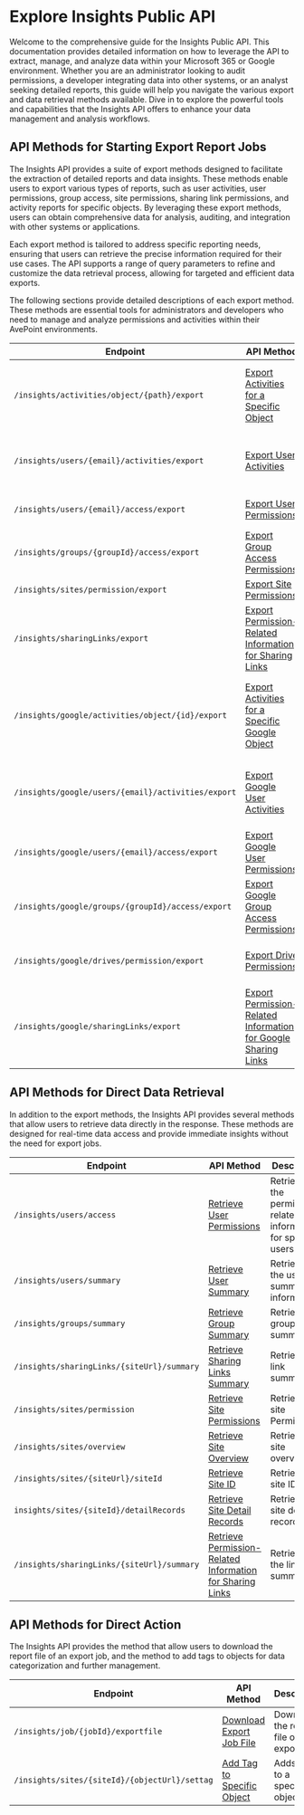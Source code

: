 # Explore Insights Public API  

Welcome to the comprehensive guide for the Insights Public API. This documentation provides detailed information on how to leverage the API to extract, manage, and analyze data within your Microsoft 365 or Google environment. Whether you are an administrator looking to audit permissions, a developer integrating data into other systems, or an analyst seeking detailed reports, this guide will help you navigate the various export and data retrieval methods available. Dive in to explore the powerful tools and capabilities that the Insights API offers to enhance your data management and analysis workflows.


## API Methods for Starting Export Report Jobs

The Insights API provides a suite of export methods designed to facilitate the extraction of detailed reports and data insights. These methods enable users to export various types of reports, such as user activities, user permissions, group access, site permissions, sharing link permissions, and activity reports for specific objects. By leveraging these export methods, users can obtain comprehensive data for analysis, auditing, and integration with other systems or applications.

Each export method is tailored to address specific reporting needs, ensuring that users can retrieve the precise information required for their use cases. The API supports a range of query parameters to refine and customize the data retrieval process, allowing for targeted and efficient data exports.

The following sections provide detailed descriptions of each export method. These methods are essential tools for administrators and developers who need to manage and analyze permissions and activities within their AvePoint environments.

Endpoint | API Method |  Description |
| --- | --- | --- |
| `/insights/activities/object/{path}/export`| [Export Activities for a Specific Object](objects/objectActivities.md)| Exports activities performed on a specific object.|
| `/insights/users/{email}/activities/export`| [Export User Activities](users/userActivitiesExport.md)  | Exports activity data for a specific user. | 
|`/insights/users/{email}/access/export`| [Export User Permissions](users/userPermissionsExport.md)  |Exports user access report.|
| `/insights/groups/{groupId}/access/export`| [Export Group Access Permissions](groups/groupAccesReport.md)  | Exports group access report. |
| `/insights/sites/permission/export` | [Export Site Permissions](sites/sitePermissionsExport.md) | Exports site permissions. |
| `/insights/sharingLinks/export` | [Export Permission-Related Information for Sharing Links](sharingLinks/linkExport.md) | Exports permission related information for sharing links. |
| `/insights/google/activities/object/{id}/export`| [Export Activities for a Specific Google Object](objects/googleObjectActivities.md)| Exports activities performed on a specific Google object.|
| `/insights/google/users/{email}/activities/export`| [Export Google User Activities](users/googleUserActivitiesExport.md)  | Exports activity data for a specific Google user. | 
|`/insights/google/users/{email}/access/export`| [Export Google User Permissions](users/googleUserPermissionsExport.md)  |Exports Google user access report.|
| `/insights/google/groups/{groupId}/access/export`| [Export Google Group Access Permissions](groups/googleGroupAccesReport.md)  | Exports Google group access report. |
| `/insights/google/drives/permission/export` | [Export Drive Permissions](drives/drivePermissionsExport.md) | Exports Google drive permissions. |
| `/insights/google/sharingLinks/export` | [Export Permission-Related Information for Google Sharing Links](sharingLinks/googleLinkExport.md) | Exports permission related information for Google sharing links. |

## API Methods for Direct Data Retrieval

In addition to the export methods, the Insights API provides several methods that allow users to retrieve data directly in the response. These methods are designed for real-time data access and provide immediate insights without the need for export jobs. 

| Endpoint| API Method  | Description |
| --- | --- | --- |
| `/insights/users/access`| [Retrieve User Permissions](users/userPermissions.md)  | Retrieves the permission-related information for specific users. | 
|`/insights/users/summary`| [Retrieve User Summary](users/userSummary.md)  |Retrieves the user summary information.|
| `/insights/groups/summary`| [Retrieve Group Summary](groups/groupSummary.md)  | Retrieves group summary. |
| `/insights/sharingLinks/{siteUrl}/summary`| [Retrieve Sharing Links Summary](sharingLinks/linkSummary.md)  | Retrieves link summaries. |
| `/insights/sites/permission`| [Retrieve Site Permissions](sites/sitePermissionsGet.md)  | Retrieves site Permissions. |
| `/insights/sites/overview` | [Retrieve Site Overview](sites/siteOverview.md) | Retrieves site overview. |  
| `/insights/sites/{siteUrl}/siteId`| [Retrieve Site ID](sites/siteId.md)  | Retrieves site ID. |
| `insights/sites/{siteId}/detailRecords`| [Retrieve Site Detail Records](sites/siteDetailRecords.md)| Retrieves site detail records.|
| `/insights/sharingLinks/{siteUrl}/summary`| [Retrieve Permission-Related Information for Sharing Links](sharingLinks/linkSummary.md)  | Retrieves the link summaries. |

## API Methods for Direct Action

The Insights API provides the method that allow users to download the report file of an export job, and the method to add tags to objects for data categorization and further management. 

| Endpoint| API Method  | Description |
| --- | --- | --- |
| `/insights/job/{jobId}/exportfile`| [Download Export Job File](exportJobs/exportJobFile.md)  | Downloads the report file of an export job. | 
|`/insights/sites/{siteId}/{objectUrl}/settag`| [Add Tag to Specific Object](objects/setTag.md)  |Adds a tag to a specific object.|



